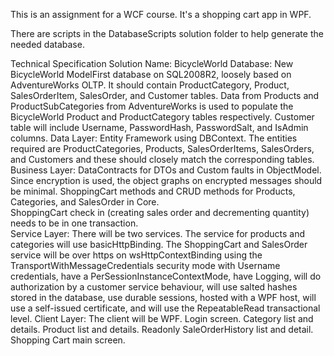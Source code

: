 This is an assignment for a WCF course.  It's a shopping cart app in WPF.

There are scripts in the DatabaseScripts solution folder to help generate the needed database.

Technical Specification
Solution Name: BicycleWorld
Database: New BicycleWorld ModelFirst database on SQL2008R2, loosely based on AdventureWorks OLTP.  It should contain ProductCategory, Product, SalesOrderItem, SalesOrder, and Customer tables.  Data from Products and ProductSubCategories from AdventureWorks is used to populate the BicycleWorld Product and ProductCategory tables respectively.  Customer table will include Username, PasswordHash, PasswordSalt, and IsAdmin columns.
Data Layer: Entity Framework using DBContext.  The entities required are ProductCategories, Products, SalesOrderItems, SalesOrders, and Customers and these should closely match the corresponding tables.   
Business Layer: DataContracts for DTOs and Custom faults  in ObjectModel.  Since encryption is used, the object graphs on encrypted messages should be minimal.  ShoppingCart methods and CRUD methods for Products, Categories, and SalesOrder in Core.  
ShoppingCart check in (creating sales order and decrementing quantity) needs to be in one transaction.  
Service Layer: There will be two services.  The service for products and categories will use basicHttpBinding.  The ShoppingCart and SalesOrder service will be over https on wsHttpContextBinding using the TransportWithMessageCredentials security mode with Username credentials, have a PerSessionInstanceContextMode, have Logging, will do authorization by a customer service behaviour, will use salted hashes stored in the database, use durable sessions, hosted with a WPF host, will use a self-issued certificate, and will use the RepeatableRead transactional level.
Client Layer:  The client will be WPF.  Login screen. Category list and details. Product list and details.  Readonly SaleOrderHistory list and detail.  Shopping Cart main screen.
